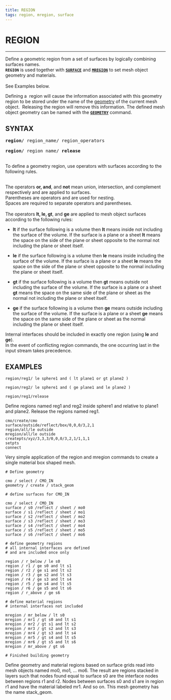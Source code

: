 ```yaml
---
title: REGION
tags: region, mregion, surface
--- 
```



# REGION

------------------

Define a geometric region from a set of surfaces by logically combining surfaces names.               
**`REGION`** is used together with  [**`SURFACE`**](SURFACE.md) and [**`MREGION`**](MREGION.md) to set mesh object geometry and materials.          
<br>
See Examples below.

Defining a  region will cause the information associated with this geometry region to be stored under the name of the [geometry](../geometries.md) of the current mesh object.  Releasing the region will remove this information.
The defined mesh object geometry can be named with the [**`GEOMETRY`**](geometry.md) command.



## SYNTAX

<pre>
<b>region</b>/ region_name/ region_operators

<b>region</b>/ region_name/ <b>release</b>
</pre>

<br>To define a geometry region, use operators with surfaces according to the following rules.

<br> The operators **or, and**, and **not** mean union, intersection, and complement respectively and are applied to surfaces.
<br> Parentheses are operators and are used for nesting.
<br> Spaces are required to separate operators and parentheses.
<br>
<br>
The operators **lt, le, gt**, and **ge** are applied to mesh object surfaces according to the following rules:


- **lt** if the surface following is a volume then **lt** means inside not including the surface of the volume. If the surface is a plane or a
sheet **lt** means the space on the side of the plane or sheet opposite to the normal not including the plane or sheet itself.

- **le**  if the surface following is a volume then **le** means inside including the surface of the volume. If the surface is a plane or a
sheet **le** means the space on the side of the plane or sheet opposite to the normal including the plane or sheet itself.

- **gt**  if the surface following is a volume then **gt** means outside not including the surface of the volume. If the surface is a plane or a
sheet **gt** means the space on the same side of the plane or sheet as the normal not including the plane or sheet itself.

- **ge**  if the surface following is a volume then **ge** means outside including the surface of the volume. If the surface is a plane or a
sheet **ge** means the space on the same side of the plane or sheet as the normal including the plane or sheet itself.

Internal interfaces should be included in exactly one region (using **le** and **ge**). 
<br>
In the event of conflicting region commands, the one occurring last in the input stream takes precedence.



## EXAMPLES

```
region/reg1/ le sphere1 and ( lt plane1 or gt plane2 )
  
region/reg2/ le sphere1 and ( ge plane1 and le plane2 )
  
region/reg1/release
```
Define regions named reg1 and reg2 inside sphere1 and relative to plane1 and plane2. Release the regions named reg1.


```
cmo/create/cmo
surface/outside/reflect/box/0,0,0/3,2,1
region/all/le outside
mregion/all/le outside
createpts/xyz/3,3,3/0,0,0/3,2,1/1,1,1
setpts
connect
```
Very simple application of the region and mregion commands to create a single material box shaped mesh.


```
# Define geometry

cmo / select / CMO_IN
geometry / create / stack_geom

# define surfaces for CMO_IN

cmo / select / CMO_IN
surface / s0 /reflect / sheet / mo0
surface / s1 /reflect / sheet / mo1
surface / s2 /reflect / sheet / mo2
surface / s3 /reflect / sheet / mo3
surface / s4 /reflect / sheet / mo4
surface / s5 /reflect / sheet / mo5
surface / s6 /reflect / sheet / mo6

# define geometry regions
# all internal interfaces are defined 
# and are included once only

region / r_below / le s0
region / r1 / ge s0 and lt s1
region / r2 / ge s1 and lt s2
region / r3 / ge s2 and lt s3
region / r4 / ge s3 and lt s4
region / r5 / ge s4 and lt s5
region / r6 / ge s5 and lt s6
region / r_above / ge s6

# define material regions
# internal interfaces not included

mregion / mr_below / lt s0
mregion / mr1 / gt s0 and lt s1
mregion / mr2 / gt s1 and lt s2
mregion / mr3 / gt s2 and lt s3
mregion / mr4 / gt s3 and lt s4
mregion / mr5 / gt s4 and lt s5
mregion / mr6 / gt s5 and lt s6
mregion / mr_above / gt s6

# Finished building geometry

```
Define geometry and material regions based on surface grids read into mesh objects named mo0, mo1, ... mo6.
The result are regions stacked in layers such that nodes found equal to surface s0 are the interface nodes between regions r1 and r2.
Nodes between surfaces s0 and s1 are in region r1 and have the  material labeled mr1. And so on.
This mesh geometry has the name stack_geom.

